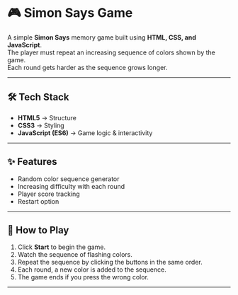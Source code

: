 # 🎮 Simon Says Game

A simple **Simon Says** memory game built using **HTML, CSS, and JavaScript**.  
The player must repeat an increasing sequence of colors shown by the game.  
Each round gets harder as the sequence grows longer.

---

## 🛠 Tech Stack
- **HTML5** → Structure  
- **CSS3** → Styling  
- **JavaScript (ES6)** → Game logic & interactivity  

---

## ✨ Features
- Random color sequence generator  
- Increasing difficulty with each round  
- Player score tracking  
- Restart option  

---

## 🚀 How to Play
1. Click **Start** to begin the game.  
2. Watch the sequence of flashing colors.  
3. Repeat the sequence by clicking the buttons in the same order.  
4. Each round, a new color is added to the sequence.  
5. The game ends if you press the wrong color.  

---
